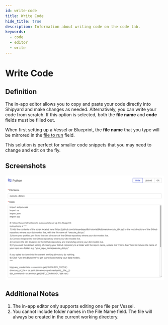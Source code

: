 ```yaml
---
id: write-code
title: Write Code
hide_title: true
description: Information about writing code on the code tab.
keywords:
  - code
  - editor
  - write
---
```


# Write Code

## Definition

The in-app editor allows you to copy and paste your code directly into Shipyard and make changes as needed. Alternatively, you can write your code from scratch. If this option is selected, both the **file name** and **code** fields must be filled out.

When first setting up a Vessel or Blueprint, the **file name** that you type will be mirrored in the [file to run](command.md#file-to-run) field.

This solution is perfect for smaller code snippets that you may need to change and edit on the fly.

## Screenshots

![](../../.gitbook/assets/write_code.png)

## Additional Notes

1. The in-app editor only supports editing one file per Vessel.
2. You cannot include folder names in the File Name field. The file will always be created in the current working directory.
